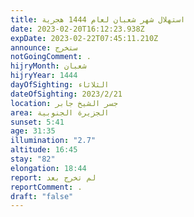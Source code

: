 ```yaml
---
title: استهلال شهر شعبان لعام 1444 هجرية
date: 2023-02-20T16:12:23.938Z
expDate: 2023-02-22T07:45:11.210Z
announce: ستخرج
notGoingComment: .
hijryMonth: شعبان
hijryYear: 1444
dayOfSighting: الثلاثاء
dateOfSighting: 2023/2/21
location: جسر الشيخ جابر
area: الجزيرة الجنوبية
sunset: 5:41
age: 31:35
illumination: "2.7"
altitude: 16:45
stay: "82"
elongation: 18:44
report: لم تخرج بعد
reportComment: .
draft: "false"
---
```

